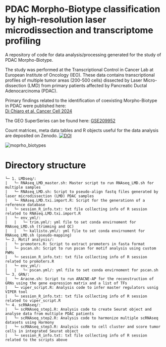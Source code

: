 # PDAC Morpho-Biotype classification by high-resolution laser microdissection and transcriptome profiling
A repository of code for data analysis/processing generated for the study of PDAC Morpho-Biotype.

The study was performed at the Transcriptional Control in Cancer Lab at European Institute of Oncology (IEO). These data contains transcriptional profiles of multiple tumor areas (200-500 cells) dissected by Laser Micro-dissection (LMD) from primary patients affected by Pancreatic Ductal Adenocarcinoma (PDAC).

Primary findings related to the identification of coexisting Morpho-Biotype in PDAC were published here:             
[Di Chiaro et al. Cancer Cell 2024](https://www.cell.com/cancer-cell/fulltext/S1535-6108(24)00079-5)

The GEO SuperSeries can be found here: [GSE209952](http://www.ncbi.nlm.nih.gov/geo/query/acc.cgi?acc=GSE209952) 

Count matrices, meta data tables and R objects useful for the data analysis are deposited on Zenodo.
[![DOI](https://zenodo.org/badge/DOI/10.5281/zenodo.12680172.svg)](https://doi.org/10.5281/zenodo.12680172)

![moprho_biotypes](https://github.com/user-attachments/assets/f45c1fa8-02a8-4bc7-bab7-07ce1bfb2ac9)

# Directory structure
```
└─ 1. LMDseq/:
|   └─ RNAseq_LMD_master.sh: Master script to run RNAseq_LMD.sh for multiple samples
|   └─ RNAseq_LMD.sh: Script to pseudo-align fastq files generated by laser microdissection (LMD) PDAC samples
|   └─ RNAseq.LMD.txi.import.R: Script for the generationn of a reference database
|   └─ session_R_info.txt: txt file collecting info of R session related to RNAseq.LMD.txi.import.R
|   └─ env_yml/:
|   |   └─ trim.yml/: yml file to set conda envirnoment for RNAseq_LMD.sh (trimming and QC)
|   |   └─ kallisto.yml/: yml file to set conda envirnoment for RNAseq_LMD.sh (pseudo-mapping)
└─ 2. Motif analysis/:
|   └─ promoters.R: Script to extract promoters in fasta format
|   └─ pscan.sh: Script to run pscan for motif analysis using custom PWMs
|   └─ session_R_info.txt: txt file collecting info of R session related to promoters.R
|   └─ env_yml/:
|   |   └─ pscan.yml/: yml file to set conda envirnoment for pscan.sh
└─ 3. GRN/:
|   └─ Aracne.sh: Script to run ARACNE-AP for the reconstruction of GRNs using the gene expression matrix and a list of TFs
|   └─ viper_script.R: Analysis code to infer master regulators usnig VIPER tool
|   └─ session_R_info.txt: txt file collecting info of R session related to viper_script.R
└─ 4. scRNAseq/:
|   └─ scRNAseq_step1.R: Analysis code to create Seurat object and analyse data from multiple PDAC patients 
|   └─ scRNAseq_step2.R: Analysis code to harmonize multiple scRNAseq datasets using Harmony
|   └─ scRNAseq_step3.R: Analysis code to cell cluster and score tumor cells in integrated Seurat object
|   └─ session_R_info.txt: txt file collecting info of R session related to the scripts above
```
